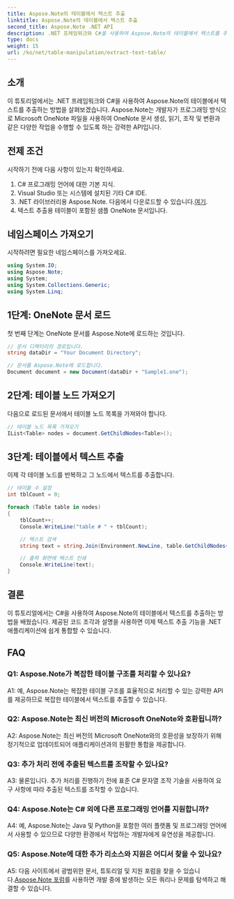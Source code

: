 ```yaml
---
title: Aspose.Note의 테이블에서 텍스트 추출
linktitle: Aspose.Note의 테이블에서 텍스트 추출
second_title: Aspose.Note .NET API
description: .NET 프레임워크와 C#을 사용하여 Aspose.Note의 테이블에서 텍스트를 추출하는 방법을 알아보세요. 코드 조각과 설명이 포함된 단계별 튜토리얼입니다.
type: docs
weight: 15
url: /ko/net/table-manipulation/extract-text-table/
---
```

## 소개

이 튜토리얼에서는 .NET 프레임워크와 C#을 사용하여 Aspose.Note의 테이블에서 텍스트를 추출하는 방법을 살펴보겠습니다. Aspose.Note는 개발자가 프로그래밍 방식으로 Microsoft OneNote 파일을 사용하여 OneNote 문서 생성, 읽기, 조작 및 변환과 같은 다양한 작업을 수행할 수 있도록 하는 강력한 API입니다.

## 전제 조건

시작하기 전에 다음 사항이 있는지 확인하세요.

1. C# 프로그래밍 언어에 대한 기본 지식.
2. Visual Studio 또는 시스템에 설치된 기타 C# IDE.
3.  .NET 라이브러리용 Aspose.Note. 다음에서 다운로드할 수 있습니다.[여기](https://releases.aspose.com/note/net/).
4. 텍스트 추출용 테이블이 포함된 샘플 OneNote 문서입니다.

## 네임스페이스 가져오기

시작하려면 필요한 네임스페이스를 가져오세요.

```csharp
using System.IO;
using Aspose.Note;
using System;
using System.Collections.Generic;
using System.Linq;
```

## 1단계: OneNote 문서 로드

첫 번째 단계는 OneNote 문서를 Aspose.Note에 로드하는 것입니다.

```csharp
// 문서 디렉터리의 경로입니다.
string dataDir = "Your Document Directory";

// 문서를 Aspose.Note에 로드합니다.
Document document = new Document(dataDir + "Sample1.one");
```

## 2단계: 테이블 노드 가져오기

다음으로 로드된 문서에서 테이블 노드 목록을 가져와야 합니다.

```csharp
// 테이블 노드 목록 가져오기
IList<Table> nodes = document.GetChildNodes<Table>();
```

## 3단계: 테이블에서 텍스트 추출

이제 각 테이블 노드를 반복하고 그 노드에서 텍스트를 추출합니다.

```csharp
// 테이블 수 설정
int tblCount = 0;

foreach (Table table in nodes)
{
    tblCount++;
    Console.WriteLine("table # " + tblCount);

    // 텍스트 검색
    string text = string.Join(Environment.NewLine, table.GetChildNodes<RichText>().Select(e => e.Text)) + Environment.NewLine;

    // 출력 화면에 텍스트 인쇄
    Console.WriteLine(text);
}
```

## 결론

이 튜토리얼에서는 C#을 사용하여 Aspose.Note의 테이블에서 텍스트를 추출하는 방법을 배웠습니다. 제공된 코드 조각과 설명을 사용하면 이제 텍스트 추출 기능을 .NET 애플리케이션에 쉽게 통합할 수 있습니다.

## FAQ

### Q1: Aspose.Note가 복잡한 테이블 구조를 처리할 수 있나요?

A1: 예, Aspose.Note는 복잡한 테이블 구조를 효율적으로 처리할 수 있는 강력한 API를 제공하므로 복잡한 테이블에서 텍스트를 추출할 수 있습니다.

### Q2: Aspose.Note는 최신 버전의 Microsoft OneNote와 호환됩니까?

A2: Aspose.Note는 최신 버전의 Microsoft OneNote와의 호환성을 보장하기 위해 정기적으로 업데이트되어 애플리케이션과의 원활한 통합을 제공합니다.

### Q3: 추가 처리 전에 추출된 텍스트를 조작할 수 있나요?

A3: 물론입니다. 추가 처리를 진행하기 전에 표준 C# 문자열 조작 기술을 사용하여 요구 사항에 따라 추출된 텍스트를 조작할 수 있습니다.

### Q4: Aspose.Note는 C# 외에 다른 프로그래밍 언어를 지원합니까?

A4: 예, Aspose.Note는 Java 및 Python을 포함한 여러 플랫폼 및 프로그래밍 언어에서 사용할 수 있으므로 다양한 환경에서 작업하는 개발자에게 유연성을 제공합니다.

### Q5: Aspose.Note에 대한 추가 리소스와 지원은 어디서 찾을 수 있나요?

 A5: 다음 사이트에서 광범위한 문서, 튜토리얼 및 지원 포럼을 찾을 수 있습니다.[Aspose.Note 포럼](https://forum.aspose.com/c/note/28)를 사용하면 개발 중에 발생하는 모든 쿼리나 문제를 탐색하고 해결할 수 있습니다.